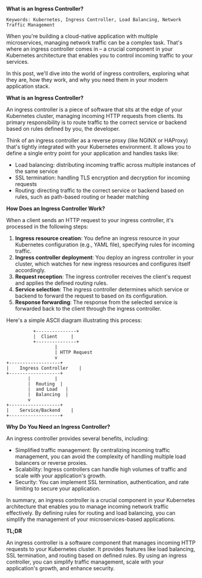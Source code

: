 **What is an Ingress Controller?**
```
Keywords: Kubernetes, Ingress Controller, Load Balancing, Network Traffic Management
```

When you're building a cloud-native application with multiple microservices, managing network traffic can be a complex task. That's where an ingress controller comes in – a crucial component in your Kubernetes architecture that enables you to control incoming traffic to your services.

In this post, we'll dive into the world of ingress controllers, exploring what they are, how they work, and why you need them in your modern application stack.

**What is an Ingress Controller?**

An ingress controller is a piece of software that sits at the edge of your Kubernetes cluster, managing incoming HTTP requests from clients. Its primary responsibility is to route traffic to the correct service or backend based on rules defined by you, the developer.

Think of an ingress controller as a reverse proxy (like NGINX or HAProxy) that's tightly integrated with your Kubernetes environment. It allows you to define a single entry point for your application and handles tasks like:

* Load balancing: distributing incoming traffic across multiple instances of the same service
* SSL termination: handling TLS encryption and decryption for incoming requests
* Routing: directing traffic to the correct service or backend based on rules, such as path-based routing or header matching

**How Does an Ingress Controller Work?**

When a client sends an HTTP request to your ingress controller, it's processed in the following steps:

1. **Ingress resource creation**: You define an ingress resource in your Kubernetes configuration (e.g., YAML file), specifying rules for incoming traffic.
2. **Ingress controller deployment**: You deploy an ingress controller in your cluster, which watches for new ingress resources and configures itself accordingly.
3. **Request reception**: The ingress controller receives the client's request and applies the defined routing rules.
4. **Service selection**: The ingress controller determines which service or backend to forward the request to based on its configuration.
5. **Response forwarding**: The response from the selected service is forwarded back to the client through the ingress controller.

Here's a simple ASCII diagram illustrating this process:
```
          +---------------+
          |  Client     |
          +---------------+
                  |
                  | HTTP Request
                  v
+-------------------+
|    Ingress Controller    |
+-------------------+
        |         |
        |  Routing  |
        |  and Load   |
        |  Balancing  |
        v
+-------------------+
|    Service/Backend    |
+-------------------+
```

**Why Do You Need an Ingress Controller?**

An ingress controller provides several benefits, including:

* Simplified traffic management: By centralizing incoming traffic management, you can avoid the complexity of handling multiple load balancers or reverse proxies.
* Scalability: Ingress controllers can handle high volumes of traffic and scale with your application's growth.
* Security: You can implement SSL termination, authentication, and rate limiting to secure your application.

In summary, an ingress controller is a crucial component in your Kubernetes architecture that enables you to manage incoming network traffic effectively. By defining rules for routing and load balancing, you can simplify the management of your microservices-based applications.

**TL;DR**

An ingress controller is a software component that manages incoming HTTP requests to your Kubernetes cluster. It provides features like load balancing, SSL termination, and routing based on defined rules. By using an ingress controller, you can simplify traffic management, scale with your application's growth, and enhance security.